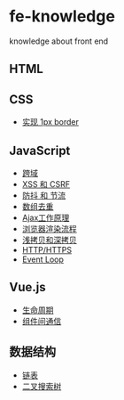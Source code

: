 # fe-knowledge
knowledge about front end

## HTML

## CSS

* [实现 1px border](https://github.com/Leechikit/fe-knowledge/issues/6)

## JavaScript

* [跨域](https://github.com/Leechikit/fe-knowledge/issues/1)
* [XSS 和 CSRF](https://github.com/Leechikit/fe-knowledge/issues/2)
* [防抖 和 节流](https://github.com/Leechikit/fe-knowledge/issues/3)
* [数组去重](https://github.com/Leechikit/fe-knowledge/issues/4)
* [Ajax工作原理](https://github.com/Leechikit/fe-knowledge/issues/5)
* [浏览器渲染流程](https://github.com/Leechikit/fe-knowledge/issues/9)
* [浅拷贝和深拷贝](https://github.com/Leechikit/fe-knowledge/issues/10)
* [HTTP/HTTPS]()
* [Event Loop]()

## Vue.js

* [生命周期](https://github.com/Leechikit/fe-knowledge/issues/7)
* [组件间通信](https://github.com/Leechikit/fe-knowledge/issues/8)

## 数据结构

* [链表]()
* [二叉搜索树]()